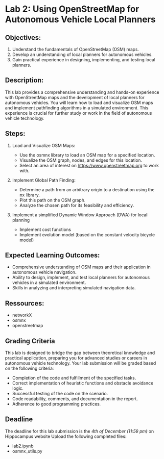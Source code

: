 # Lab 2: Using OpenStreetMap for Autonomous Vehicle Local Planners

## Objectives:
1. Understand the fundamentals of OpenStreetMap (OSM) maps.
2. Develop an understanding of local planners for autonomous vehicles.
3. Gain practical experience in designing, implementing, and testing local planners.

## Description:
This lab provides a comprehensive understanding and hands-on experience with OpenStreetMap maps and the development of local planners for autonomous vehicles. You will learn how to load and visualize OSM maps and implement pathfinding algorithms in a simulated environment. This experience is crucial for further study or work in the field of autonomous vehicle technology.

## Steps:
1. Load and Visualize OSM Maps:
   - Use the osmnx library to load an OSM map for a specified location.
   - Visualize the OSM graph, nodes, and edges for this location.
   - Select an area of interest on https://www.openstreetmap.org to work with.

2. Implement Global Path Finding:
   - Determine a path from an arbitrary origin to a destination using the nx library.
   - Plot this path on the OSM graph.
   - Analyze the chosen path for its feasibility and efficiency.

3. Implement a simplified Dynamic Window Approach (DWA) for local planning 
   - Implement cost functions 
   - Implement evolution model (based on the constant velocity bicycle model)

## Expected Learning Outcomes:
- Comprehensive understanding of OSM maps and their application in autonomous vehicle navigation.
- Ability to design, implement, and test local planners for autonomous vehicles in a simulated environment.
- Skills in analyzing and interpreting simulated navigation data.

## Ressources:
- networkX
- osmnx
- openstreetmap


## Grading Criteria
This lab is designed to bridge the gap between theoretical knowledge and practical application, preparing you for advanced studies or careers in autonomous vehicle technology.
Your lab submission will be graded based on the following criteria:
- Completion of the code and fulfillment of the specified tasks.
- Correct implementation of heuristic functions and obstacle avoidance logic.
- Successful testing of the code on the scenario.
- Code readability, comments, and documentation in the report.
- Adherence to good programming practices.

## Deadline
The deadline for this lab submission is the *4th of December (11:59 pm)* on Hippocampus website 
Upload the following completed files:

- lab2.ipynb
- osmnx_utils.py 

